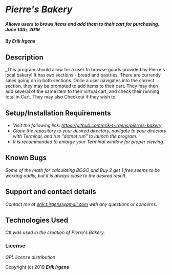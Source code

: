 # _Pierre's Bakery_

#### _Allows users to brows items and add them to their cart for purchasing, June 14th, 2019_

#### By _**Erik Irgens**_

## Description

_This program should allow for a user to browse goods provided by Pierre's local bakery! It has two sections - bread and pastries. There are currently sales going on in both sections. Once a user navigates into the correct section, they may be prompted to add items to their cart. They may then add several of the same item to their virtual cart, and check their running total in Cart. They may also Checkout if they wish to. 

## Setup/Installation Requirements

* _Visit the following link: https://github.com/erik-t-irgens/pierres-bakery_
* _Clone the repository to your desired directory, navigate to your directory with Terminal, and run "dotnet run" to launch the program._
* _It is recommended to enlarge your Terminal window for proper viewing._





## Known Bugs

_Some of the math for calculating BOGO and Buy 2 get 1 free seems to be working oddly, but it is always close to the desired result._
## Support and contact details

_Contact me at erik.t.irgens@gmail.com with any questions or concerns._

## Technologies Used

_C# was used in the creation of Pierre's Bakery._

### License

*GPL license distribution*

Copyright (c) 2019 **_Erik Irgens_**
